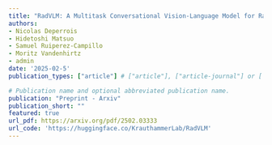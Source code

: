 ```yaml
---
title: "RadVLM: A Multitask Conversational Vision-Language Model for Radiology"
authors:
- Nicolas Deperrois
- Hidetoshi Matsuo
- Samuel Ruiperez-Campillo
- Moritz Vandenhirtz
- admin
date: '2025-02-5'
publication_types: ["article"] # ["article"], ["article-journal"] or ['paper-conference']

# Publication name and optional abbreviated publication name. 
publication: "Preprint - Arxiv"
publication_short: ""
featured: true
url_pdf: https://arxiv.org/pdf/2502.03333
url_code: 'https://huggingface.co/KrauthammerLab/RadVLM'
---
```


